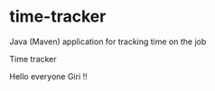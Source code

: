 # time-tracker
Java (Maven) application for tracking time on the job

Time tracker

Hello everyone  Giri !!

